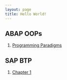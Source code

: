 ```yaml
---
layout: page
title: Hello World!
---
```


## ABAP OOPs
1. [Programming Paradigms](OOPS/programming-paradigms.md)

## SAP BTP
1. [Chapter 1](BTP/Chapter1.md)
